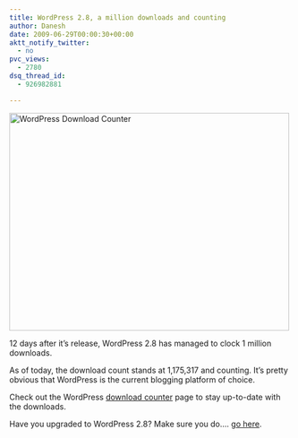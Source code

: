 ```yaml
---
title: WordPress 2.8, a million downloads and counting
author: Danesh
date: 2009-06-29T00:00:30+00:00
aktt_notify_twitter:
  - no
pvc_views:
  - 2780
dsq_thread_id:
  - 926982881

---
```

[<img loading="lazy" class="alignnone size-medium wp-image-1566" title="WordPress Download Counter" src="/wp-content/uploads/2009/06/WordPress-Download-Counter-500x389.png" alt="WordPress Download Counter" width="500" height="389" srcset="/wp-content/uploads/2009/06/WordPress-Download-Counter-500x389.png 500w, /wp-content/uploads/2009/06/WordPress-Download-Counter.png 811w" sizes="(max-width: 500px) 100vw, 500px" />][1]

12 days after it&#8217;s release, WordPress 2.8 has managed to clock 1 million downloads.

As of today, the download count stands at 1,175,317 and counting. It&#8217;s pretty obvious that WordPress is the current blogging platform of choice.

Check out the WordPress [download counter][2] page to stay up-to-date with the downloads.

Have you upgraded to WordPress 2.8? Make sure you do&#8230;. [go here][3].

 [1]: /wp-content/uploads/2009/06/WordPress-Download-Counter.png
 [2]: http://wordpress.org/download/counter/
 [3]: http://wordpress.org/
